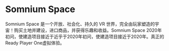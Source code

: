 # 

# Somnium Space

Somnium Space 是一个开放、社会化、持久的 VR 世界，完全由玩家塑造的宇宙！购买土地并建设，进口商品，并获得乐趣和收益。Somnium Space 2020年初问，使建造项目接近于近乎于2020年初问，使建造项目接近于2020年。真正的Ready Player One虚拟体验。


